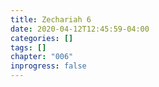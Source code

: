 ```yaml
---
title: Zechariah 6
date: 2020-04-12T12:45:59-04:00
categories: []
tags: []
chapter: "006"
inprogress: false
---
```


